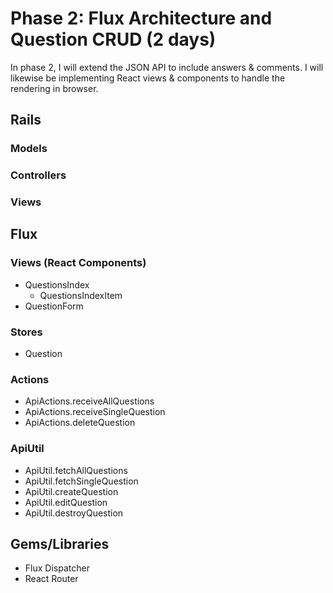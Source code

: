 # Phase 2: Flux Architecture and Question CRUD (2 days)

In phase 2, I will extend the JSON API to include answers & comments. I will likewise be implementing React views & components to handle the rendering in browser.


## Rails
### Models

### Controllers

### Views

## Flux
### Views (React Components)
* QuestionsIndex
  - QuestionsIndexItem
* QuestionForm

### Stores
* Question

### Actions
* ApiActions.receiveAllQuestions
* ApiActions.receiveSingleQuestion
* ApiActions.deleteQuestion

### ApiUtil
* ApiUtil.fetchAllQuestions
* ApiUtil.fetchSingleQuestion
* ApiUtil.createQuestion
* ApiUtil.editQuestion
* ApiUtil.destroyQuestion

## Gems/Libraries
* Flux Dispatcher
* React Router
